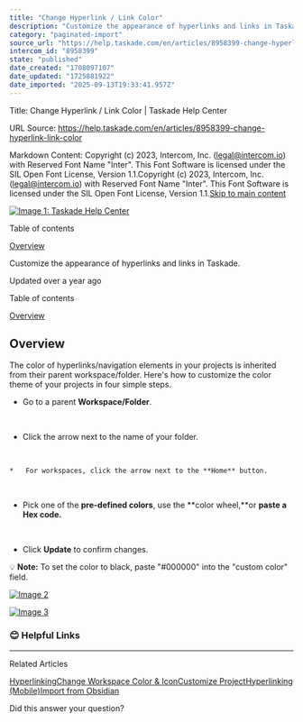 ```yaml
---
title: "Change Hyperlink / Link Color"
description: "Customize the appearance of hyperlinks and links in Taskade."
category: "paginated-import"
source_url: "https://help.taskade.com/en/articles/8958399-change-hyperlink-link-color"
intercom_id: "8958399"
state: "published"
date_created: "1708097107"
date_updated: "1725881922"
date_imported: "2025-09-13T19:33:41.957Z"
---
```


Title: Change Hyperlink / Link Color | Taskade Help Center

URL Source: https://help.taskade.com/en/articles/8958399-change-hyperlink-link-color

Markdown Content:
Copyright (c) 2023, Intercom, Inc. (legal@intercom.io) with Reserved Font Name "Inter". This Font Software is licensed under the SIL Open Font License, Version 1.1.Copyright (c) 2023, Intercom, Inc. (legal@intercom.io) with Reserved Font Name "Inter". This Font Software is licensed under the SIL Open Font License, Version 1.1.[Skip to main content](https://help.taskade.com/en/articles/8958399-change-hyperlink-link-color#main-content)

[![Image 1: Taskade Help Center](https://downloads.intercomcdn.com/i/o/490280/d14603621e78c833c2d0e66f/2d1230f35f3009fff25b2989e93312a5.png)](https://help.taskade.com/en/)

Table of contents

[Overview](https://help.taskade.com/en/articles/8958399-change-hyperlink-link-color#h_824d9048a5)

Customize the appearance of hyperlinks and links in Taskade.

Updated over a year ago

Table of contents

[Overview](https://help.taskade.com/en/articles/8958399-change-hyperlink-link-color#h_824d9048a5)

**Overview**
------------

The color of hyperlinks/navigation elements in your projects is inherited from their parent workspace/folder. Here's how to customize the color theme of your projects in four simple steps.

*   Go to a parent **Workspace/Folder**.

​

*   Click the arrow next to the name of your folder.

​

    *   For workspaces, click the arrow next to the **Home** button.

​

*   Pick one of the **pre-defined colors**, use the **color wheel,**or **paste a Hex code.**

​

*   Click **Update** to confirm changes.

💡 **Note:** To set the color to black, paste "#000000" into the "custom color" field.

[![Image 2](https://downloads.intercomcdn.com/i/o/1102185056/151f838f2f43f16e9e7a18d5/Screenshot+2024-07-04+at+2_14_10%E2%80%AFPM.png?expires=1757793600&signature=c02ea918af65825cfafc85641d1fe609ce216199ec4be56241c074aaa85567f1&req=dSEnFMh2mIFaX%2FMW1HO4zfcZwCiPDCav1xYKzT2Jc734t16p2weWkDP2Dxm7%0A3I%2FD1rn%2FhrFzOQ8lWk4%3D%0A)](https://downloads.intercomcdn.com/i/o/1102185056/151f838f2f43f16e9e7a18d5/Screenshot+2024-07-04+at+2_14_10%E2%80%AFPM.png?expires=1757793600&signature=c02ea918af65825cfafc85641d1fe609ce216199ec4be56241c074aaa85567f1&req=dSEnFMh2mIFaX%2FMW1HO4zfcZwCiPDCav1xYKzT2Jc734t16p2weWkDP2Dxm7%0A3I%2FD1rn%2FhrFzOQ8lWk4%3D%0A)

[![Image 3](https://downloads.intercomcdn.com/i/o/1102185278/b3579b01155efde2c1cf2fd9/Screenshot+2024-07-04+at+2_14_32%E2%80%AFPM.png?expires=1757793600&signature=b0402642c80e2a766d49246292a077bf1646263881e0301135f3b2f778b56a5b&req=dSEnFMh2mINYUfMW1HO4zWh%2BIdgnIXOeQlXYrd0WmibzFsFqeXY0Wg8gOda7%0ArZ1aIzbZvs%2FGm3TNVLA%3D%0A)](https://downloads.intercomcdn.com/i/o/1102185278/b3579b01155efde2c1cf2fd9/Screenshot+2024-07-04+at+2_14_32%E2%80%AFPM.png?expires=1757793600&signature=b0402642c80e2a766d49246292a077bf1646263881e0301135f3b2f778b56a5b&req=dSEnFMh2mINYUfMW1HO4zWh%2BIdgnIXOeQlXYrd0WmibzFsFqeXY0Wg8gOda7%0ArZ1aIzbZvs%2FGm3TNVLA%3D%0A)

### **😊 Helpful Links**

* * *

Related Articles

[Hyperlinking](https://help.taskade.com/en/articles/8958445-hyperlinking)[Change Workspace Color & Icon](https://help.taskade.com/en/articles/8958492-change-workspace-color-icon)[Customize Project](https://help.taskade.com/en/articles/8958500-customize-project)[Hyperlinking (Mobile)](https://help.taskade.com/en/articles/8958580-hyperlinking-mobile)[Import from Obsidian](https://help.taskade.com/en/articles/8958598-import-from-obsidian)

Did this answer your question?
